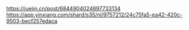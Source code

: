 https://juejin.cn/post/6844904024697733134  https://app.yinxiang.com/shard/s35/nl/9757212/24c75fa5-ea42-420c-9503-becf257edaca

